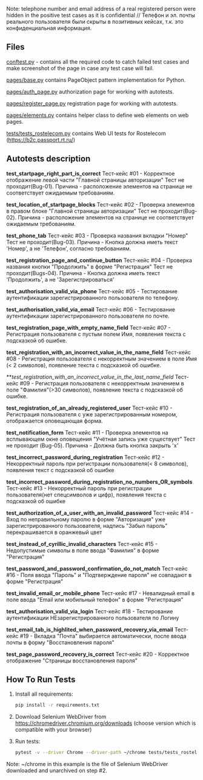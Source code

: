 Note: telephone number and email address of a real registered person were hidden 
in the positive test cases as it is confidential  // Телефон и эл. почты реального пользователя 
были скрыты в позитивных кейсах, т.к. это конфиденциальная информация.

Files
-----

[conftest.py](conftest.py) - contains all the required code to catch failed test cases and make screenshot
of the page in case any test case will fail.

[pages/base.py](pages/base.py) contains PageObject pattern implementation for Python.

[pages/auth_page.py](pages/auth_page.py) authorization page for working with autotests.

[pages/register_page.py](pages/register_page.py) registration page for working with autotests.

[pages/elements.py](pages/elements.py) contains helper class to define web elements on web pages.

[tests/tests_rostelecom.py](tests/tests_rostelecom.py) contains Web UI tests for Rostelecom (https://b2c.passport.rt.ru/)


Autotests description
-----
**test_startpage_right_part_is_correct**
Тест-кейс #01 - Корректное отображение левой части "Главной страницы авторизации"
Тест не проходит(Bug-01). Причина - расположение элементов на странице не соответствует ожидаемым требованиям.


**test_location_of_startpage_blocks**
Тест-кейс #02 - Проверка элементов в правом блоке "Главной страницы авторизации"
Тест не проходит(Bug-02). Причина - расположение элементов на странице не соответствует ожидаемым требованиям.


**test_phone_tab**
Тест-кейс #03 - Проверка названия вкладки "Номер"
Тест не проходит(Bug-03). Причина - Кнопка должна иметь текст 'Номер', а не 'Телефон', 
согласно требованиям.



**test_registration_page_and_continue_button**
Тест-кейс #04 - Проверка названия кнопки "Продолжить" в форме "Регистрация"
Тест не проходит(Bugs-04). Причина - Кнопка должна иметь текст 'Продолжить', а не 'Зарегистрироваться'


**test_authorisation_valid_via_phone**
Тест-кейс #05 - Тестирование аутентификации зарегистрированного пользователя по телефону.


**test_authorisation_valid_via_email**
Тест-кейс #06 - Тестирование аутентификации зарегистрированного пользователя по почте.


**test_registration_page_with_empty_name_field**
Тест-кейс #07 - Регистрация пользователя с пустым полем Имя, появления текста с подсказкой об ошибке.


**test_registration_with_an_incorrect_value_in_the_name_field**
Тест-кейс #08 - Регистрация пользователя с некорректным значением в поле Имя (< 2 символов),
появление текста с подсказкой об ошибке.


***test_registration_with_an_incorrect_value_in_the_last_name_field*
Тест-кейс #09 - Регистрация пользователя с некорректным значением в поле "Фамилия"(>30 символов),
появление текста с подсказкой об ошибке.


**test_registration_of_an_already_registered_user**
Тест-кейс #10 - Регистрация пользователя с уже зарегистрированным номером, 
отображается оповещающая форма.


**test_notification_form**
Тест-кейс #11 - Проверка элементов на всплывающем окне оповещения "Учётная запись уже существует"
Тест не проходит (Bug-05). Причина - Должна быть кнопка закрыть 'х'


**test_incorrect_password_during_registration**
Тест-кейс #12 - Некорректный пароль при регистрации пользователя(< 8 символов),
появления текст с подсказкой об ошибке



**test_incorrect_password_during_registration_no_numbers_OR_symbols**
Тест-кейс #13  - Некорректный пароль при регистрации пользователя(нет спецсимволов и цифр),
появления текста с подсказкой об ошибке



**test_authorization_of_a_user_with_an_invalid_password**
Тест-кейс #14 - Вход по неправильному паролю в форме "Авторизация" уже зарегистрированного пользователя,
надпись "Забыл пароль" перекрашивается в оранжевый цвет


**test_instead_of_cyrillic_invalid_characters**
Тест-кейс #15 - Недопустимые символы в поле ввода "Фамилия" в форме "Регистрация"


**test_password_and_password_confirmation_do_not_match**
Тест-кейс #16 - Поля ввода "Пароль" и "Подтверждение пароля" не совпадают в форме "Регистрация"


**test_invalid_email_or_mobile_phone**
Тест-кейс #17 - Невалидный email в поле ввода "Email или мобильный телефон" в форме "Регистрация"


**test_authorisation_valid_via_login**
Тест-кейс #18 - Тестирование аутентификации НЕзарегистрированного пользователя по Логину


**test_email_tab_is_highlited_when_password_recovery_via_email**
Тест-кейс #19 - Вкладка "Почта" выбирается автоматически, после ввода почты в форму "Восстановления пароля"


**test_page_password_recovery_is_correct**
Тест-кейс #20 - Корректное отображение "Страницы восстановления пароля"


How To Run Tests
----------------

1) Install all requirements:

    ```bash
    pip install -r requirements.txt
    ```

2) Download Selenium WebDriver from https://chromedriver.chromium.org/downloads (choose version which is compatible with your browser)

3) Run tests:

    ```bash
    pytest -v --driver Chrome --driver-path ~/chrome tests/tests_rostelecom.py
    ```

Note:
~/chrome in this example is the file of Selenium WebDriver downloaded and unarchived on step #2.